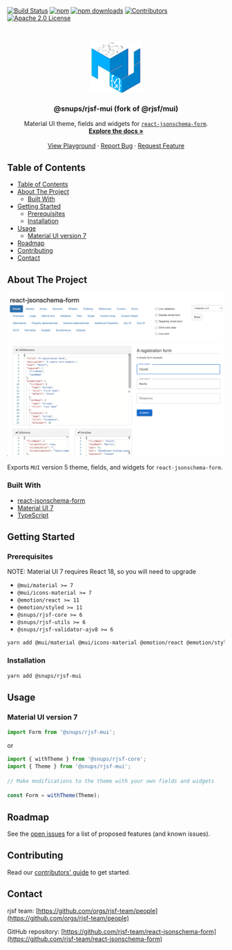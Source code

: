[![Build Status][build-shield]][build-url]
[![npm][npm-shield]][npm-url]
[![npm downloads][npm-dl-shield]][npm-dl-url]
[![Contributors][contributors-shield]][contributors-url]
[![Apache 2.0 License][license-shield]][license-url]

<!-- PROJECT LOGO -->
<br />
<p align="center">
  <a href="https://github.com/rjsf-team/react-jsonschema-form">
    <img src="https://raw.githubusercontent.com/rjsf-team/react-jsonschema-form/7ebc86621d8df8c21f0c39bcca6d476f6f7a2051/packages/mui/logo.png" alt="Logo" width="120" height="120">
  </a>

  <h3 align="center">@snups/rjsf-mui (fork of @rjsf/mui)</h3>

  <p align="center">
  Material UI theme, fields and widgets for <a href="https://github.com/rjsf-team/react-jsonschema-form/"><code>react-jsonschema-form</code></a>.
    <br />
    <a href="https://rjsf-team.github.io/react-jsonschema-form/docs/"><strong>Explore the docs »</strong></a>
    <br />
    <br />
    <a href="https://rjsf-team.github.io/react-jsonschema-form/">View Playground</a>
    ·
    <a href="https://github.com/rjsf-team/react-jsonschema-form/issues">Report Bug</a>
    ·
    <a href="https://github.com/rjsf-team/react-jsonschema-form/issues">Request Feature</a>
  </p>
</p>

<!-- TABLE OF CONTENTS -->

## Table of Contents

- [Table of Contents](#table-of-contents)
- [About The Project](#about-the-project)
  - [Built With](#built-with)
- [Getting Started](#getting-started)
  - [Prerequisites](#prerequisites)
  - [Installation](#installation)
- [Usage](#usage)
  - [Material UI version 7](#material-ui-version-7)
- [Roadmap](#roadmap)
- [Contributing](#contributing)
- [Contact](#contact)

<!-- ABOUT THE PROJECT -->

## About The Project

[![@snups/rjsf-mui Screen Shot][product-screenshot]](https://rjsf-team.github.io/@snups/rjsf-mui)

Exports `MUI` version 5 theme, fields, and widgets for `react-jsonschema-form`.

### Built With

- [react-jsonschema-form](https://github.com/rjsf-team/react-jsonschema-form/)
- [Material UI 7](https://mui.com/)
- [TypeScript](https://www.typescriptlang.org/)

<!-- GETTING STARTED -->

## Getting Started

### Prerequisites

NOTE: Material UI 7 requires React 18, so you will need to upgrade

- `@mui/material >= 7`
- `@mui/icons-material >= 7`
- `@emotion/react >= 11`
- `@emotion/styled >= 11`
- `@snups/rjsf-core >= 6`
- `@snups/rjsf-utils >= 6`
- `@snups/rjsf-validator-ajv8 >= 6`

```bash
yarn add @mui/material @mui/icons-material @emotion/react @emotion/styled @snups/rjsf-core @snups/rjsf-utils @snups/rjsf-validator-ajv8
```

### Installation

```bash
yarn add @snups/rjsf-mui
```

<!-- USAGE EXAMPLES -->

## Usage

### Material UI version 7

```js
import Form from '@snups/rjsf-mui';
```

or

```js
import { withTheme } from '@snups/rjsf-core';
import { Theme } from '@snups/rjsf-mui';

// Make modifications to the theme with your own fields and widgets

const Form = withTheme(Theme);
```

<!-- ROADMAP -->

## Roadmap

See the [open issues](https://github.com/rjsf-team/react-jsonschema-form/issues) for a list of proposed features (and known issues).

<!-- CONTRIBUTING -->

## Contributing

Read our [contributors' guide](https://rjsf-team.github.io/react-jsonschema-form/docs/contributing/) to get started.

<!-- CONTACT -->

## Contact

rjsf team: [https://github.com/orgs/rjsf-team/people](https://github.com/orgs/rjsf-team/people)

GitHub repository: [https://github.com/rjsf-team/react-jsonschema-form](https://github.com/rjsf-team/react-jsonschema-form)

<!-- MARKDOWN LINKS & IMAGES -->
<!-- https://www.markdownguide.org/basic-syntax/#reference-style-links -->

[build-shield]: https://github.com/rjsf-team/react-jsonschema-form/workflows/CI/badge.svg
[build-url]: https://github.com/rjsf-team/react-jsonschema-form/actions
[contributors-shield]: https://img.shields.io/github/contributors/rjsf-team/react-jsonschema-form.svg
[contributors-url]: https://github.com/rjsf-team/react-jsonschema-form/graphs/contributors
[license-shield]: https://img.shields.io/badge/license-Apache%202.0-blue.svg?style=flat-square
[license-url]: https://choosealicense.com/licenses/apache-2.0/
[npm-shield]: https://img.shields.io/npm/v/@snups/rjsf-mui/latest.svg?style=flat-square
[npm-url]: https://www.npmjs.com/package/@snups/rjsf-mui
[npm-dl-shield]: https://img.shields.io/npm/dm/@snups/rjsf-mui.svg?style=flat-square
[npm-dl-url]: https://www.npmjs.com/package/@snups/rjsf-mui
[product-screenshot]: https://raw.githubusercontent.com/rjsf-team/react-jsonschema-form/e2e1181d1020f18cad0c80c661ddae28edb9794e/packages/mui/screenshot.png
